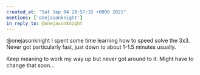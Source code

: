 ```yaml
---
created_at: "Sat Sep 04 20:57:32 +0000 2021"
mentions: ['onejasonknight']
in_reply_to: @onejasonknight
---
```


@onejasonknight I spent some time learning how to speed solve the 3x3. 
Never got particularly fast, just down to about 1-1.5 minutes usually.

Keep meaning to work my way up but never got around to it. Might have to change that soon...